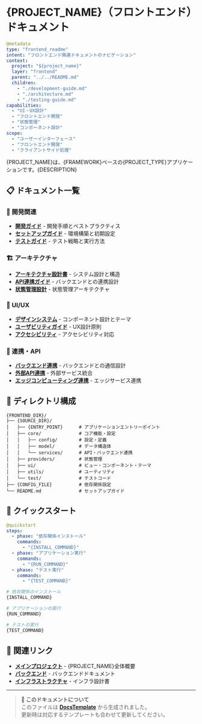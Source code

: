 # {PROJECT_NAME}（フロントエンド）ドキュメント

```yaml
@metadata
type: "frontend_readme"
intent: "フロントエンド関連ドキュメントのナビゲーション"
context:
  project: "${project_name}"
  layer: "frontend"
  parent: "../../README.md"
  children:
    - "./development-guide.md"
    - "./architecture.md"
    - "./testing-guide.md"
capabilities:
  - "UI・UX設計"
  - "フロントエンド開発"
  - "状態管理"
  - "コンポーネント設計"
scope:
  - "ユーザーインターフェース"
  - "フロントエンド開発"
  - "クライアントサイド処理"
```

{PROJECT_NAME}は、{FRAMEWORK}ベースの{PROJECT_TYPE}アプリケーションです。{DESCRIPTION}

## 📋 ドキュメント一覧

### 🔧 開発関連
- **[開発ガイド](./development-guide.md)** - 開発手順とベストプラクティス
- **[セットアップガイド](../../{FRONTEND_DIR}/README.md)** - 環境構築と初期設定
- **[テストガイド](./testing-guide.md)** - テスト戦略と実行方法

### 🏗️ アーキテクチャ
- **[アーキテクチャ設計書](./architecture.md)** - システム設計と構造
- **[API連携ガイド](./api-integration.md)** - バックエンドとの連携設計
- **[状態管理設計](./state-management.md)** - 状態管理アーキテクチャ

### 🎨 UI/UX
- **[デザインシステム](./design-system.md)** - コンポーネント設計とテーマ
- **[ユーザビリティガイド](./usability-guide.md)** - UX設計原則
- **[アクセシビリティ](./accessibility.md)** - アクセシビリティ対応

### 🔌 連携・API
- **[バックエンド連携](./backend-integration.md)** - バックエンドとの通信設計
- **[外部API連携](./external-api.md)** - 外部サービス統合
- **[エッジコンピューティング連携](./edge-integration.md)** - エッジサービス連携

## 🧱 ディレクトリ構成

```plaintext
{FRONTEND_DIR}/
├── {SOURCE_DIR}/
│   ├── {ENTRY_POINT}      # アプリケーションエントリーポイント
│   ├── core/              # コア機能・設定
│   │   ├── config/        # 設定・定義
│   │   ├── model/         # データ構造体
│   │   └── services/      # API・バックエンド連携
│   ├── providers/         # 状態管理
│   ├── ui/                # ビュー・コンポーネント・テーマ
│   ├── utils/             # ユーティリティ
│   └── test/              # テストコード
├── {CONFIG_FILE}          # 依存関係設定
└── README.md              # セットアップガイド
```

## 🚀 クイックスタート

```yaml
@quickstart
steps:
  - phase: "依存関係インストール"
    commands:
      - "{INSTALL_COMMAND}"
  - phase: "アプリケーション実行"
    commands:
      - "{RUN_COMMAND}"
  - phase: "テスト実行"
    commands:
      - "{TEST_COMMAND}"
```

```bash
# 依存関係のインストール
{INSTALL_COMMAND}

# アプリケーションの実行
{RUN_COMMAND}

# テストの実行
{TEST_COMMAND}
```

## 🔗 関連リンク

- **[メインプロジェクト](../../README.md)** - {PROJECT_NAME}全体概要
- **[バックエンド](../{BACKEND_DOC_DIR}/README.md)** - バックエンドドキュメント
- **[インフラストラクチャ](../infrastructure/README.md)** - インフラ設計書

---

> **📝 このドキュメントについて**  
> このファイルは **[DocsTemplate](../../../DocsTemplate/project/frontend-readme-template.md)** から生成されました。  
> 更新時は対応するテンプレートも合わせて更新してください。
